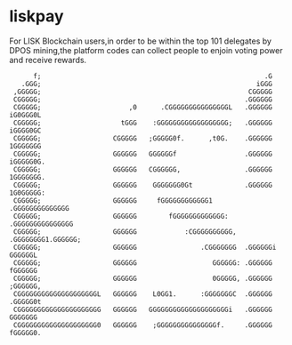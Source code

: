 # liskpay
For LISK Blockchain users,in order to be within the top 101 delegates by DPOS mining,the platform codes can collect people to enjoin voting power and receive rewards.
                                                                                                                                                                                 
          f;                                                        .G                   
       .GGG;                                                      iGGG                   
     ,GGGGG;                                                    CGGGGG                   
     CGGGGG;                                                   .GGGGGG                   
     CGGGGG;                      ,0      .CGGGGGGGGGGGGGGGL   .GGGGGG           iG0GGG0L
     CGGGGG;                    tGGG    :GGGGGGGGGGGGGGGGGG;   .GGGGGG         iGGGG0GC  
     CGGGGG;                  CGGGGG   ;GGGGG0f.      ,t0G.    .GGGGGG       1GGGGGGG    
     CGGGGG;                  GGGGGG   GGGGGGf                 .GGGGGG     iGGGGG0G.     
     CGGGGG;                  GGGGGG   CGGGGGG,                .GGGGGG   1GGGGGGG.       
     CGGGGG;                  GGGGGG    GGGGGGG0Gt             .GGGGGG 1G0GGGGG:         
     CGGGGG;                  GGGGGG     fGGGGGGGGGGGG1        .GGGGGGGGGGGGGG           
     CGGGGG;                  GGGGGG        fGGGGGGGGGGGGG:    .GGGGGGGGGGGGGGG          
     CGGGGG;                  GGGGGG            :CGGGGGGGGGG,  .GGGGGGGG1.GGGGGG;        
     CGGGGG;                  GGGGGG                .CGGGGGGG  .GGGGGGi    GGGGGGL       
     CGGGGG;                  GGGGGG                   GGGGGG: .GGGGGG      fGGGGGG      
     CGGGGG;                  GGGGGG                   0GGGGG, .GGGGGG       ;GGGGGG,    
     CGGGGGGGGGGGGGGGGGGGGL   GGGGGG    L0GG1.      :GGGGGGGC  .GGGGGG        .GGGGG0t   
     CGGGGGGGGGGGGGGGGGGGGG   GGGGGG   GGGGGGGGGGGGGGGGGGGGi   .GGGGGG          GGGGGGG  
     CGGGGGGGGGGGGGGGGGGGG0   GGGGGG    ;GGGGGGGGGGGGGGGf.     .GGGGGG           fGGGGG0.
